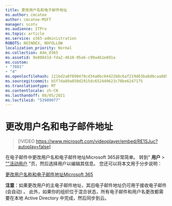 ```yaml
---
title: 更改用户名和电子邮件地址
ms.author: cmcatee
author: cmcatee-MSFT
manager: scotv
ms.audience: ITPro
ms.topic: article
ms.service: o365-administration
ROBOTS: NOINDEX, NOFOLLOW
localization_priority: Normal
ms.collection: Adm_O365
ms.assetid: 9e00841d-fda2-4610-95a6-c99a4b1e891a
ms.custom:
- "7601"
- "4"
ms.openlocfilehash: 121bd2a0f890470cd34a0bc84422b8c6af219d63ba8d6caa8855383a1adbfa18
ms.sourcegitcommit: b5f7da89a650d2915dc652449623c78be6247175
ms.translationtype: MT
ms.contentlocale: zh-CN
ms.lasthandoff: 08/05/2021
ms.locfileid: "53989077"
---
```

# <a name="change-a-users-name-and-email-address"></a>更改用户名和电子邮件地址

> [!VIDEO https://www.microsoft.com/videoplayer/embed/RE1SJuc?autoplay=false]

在电子邮件中更改用户名和电子邮件地址Microsoft 365非常简单。 转到" **用户** \> [""活动用户](https://go.microsoft.com/fwlink/p/?linkid=834822) "页，然后选择用户以编辑其信息。 您还可以将本文用于分步说明：
  
[更改用户名称和电子邮件地址Microsoft 365](https://docs.microsoft.com/microsoft-365/admin/add-users/change-a-user-name-and-email-address)
  
 **注意**：如果更改用户的主电子邮件地址，其旧电子邮件地址仍可用于接收电子邮件 (会自动) 。 此外，如果你的组织位于混合状态，所有电子邮件和用户名更改都需要在本地 Active Directory 中完成，然后同步到云。